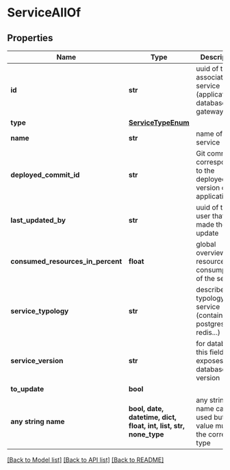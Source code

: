 # ServiceAllOf


## Properties
Name | Type | Description | Notes
------------ | ------------- | ------------- | -------------
**id** | **str** | uuid of the associated service (application, database, job, gateway...) | 
**type** | [**ServiceTypeEnum**](ServiceTypeEnum.md) |  | [optional] 
**name** | **str** | name of the service | [optional] 
**deployed_commit_id** | **str** | Git commit ID corresponding to the deployed version of the application | [optional] 
**last_updated_by** | **str** | uuid of the user that made the last update | [optional] 
**consumed_resources_in_percent** | **float** | global overview of resources consumption of the service | [optional] 
**service_typology** | **str** | describes the typology of service (container, postgresl, redis...) | [optional] 
**service_version** | **str** | for databases this field exposes the database version | [optional] 
**to_update** | **bool** |  | [optional] 
**any string name** | **bool, date, datetime, dict, float, int, list, str, none_type** | any string name can be used but the value must be the correct type | [optional]

[[Back to Model list]](../README.md#documentation-for-models) [[Back to API list]](../README.md#documentation-for-api-endpoints) [[Back to README]](../README.md)


